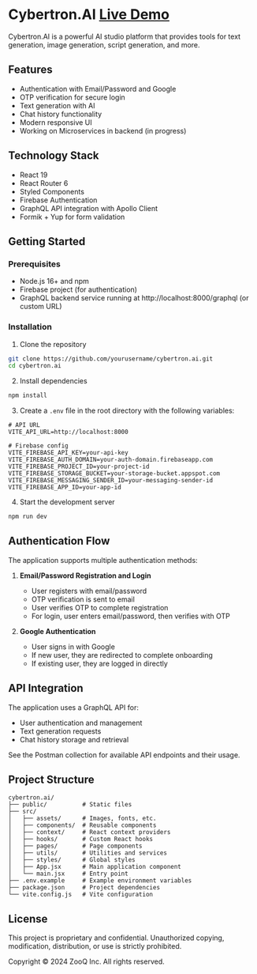 # Cybertron.AI [Live Demo](https://cybertron-a-i-frontend.vercel.app/)

Cybertron.AI is a powerful AI studio platform that provides tools for text generation, image generation, script generation, and more.

## Features

- Authentication with Email/Password and Google
- OTP verification for secure login
- Text generation with AI
- Chat history functionality
- Modern responsive UI
- Working on Microservices in backend (in progress)

## Technology Stack

- React 19
- React Router 6
- Styled Components
- Firebase Authentication
- GraphQL API integration with Apollo Client
- Formik + Yup for form validation

## Getting Started

### Prerequisites

- Node.js 16+ and npm
- Firebase project (for authentication)
- GraphQL backend service running at http://localhost:8000/graphql (or custom URL)

### Installation

1. Clone the repository
```bash
git clone https://github.com/yourusername/cybertron.ai.git
cd cybertron.ai
```

2. Install dependencies
```bash
npm install
```

3. Create a `.env` file in the root directory with the following variables:
```
# API URL
VITE_API_URL=http://localhost:8000

# Firebase config
VITE_FIREBASE_API_KEY=your-api-key
VITE_FIREBASE_AUTH_DOMAIN=your-auth-domain.firebaseapp.com
VITE_FIREBASE_PROJECT_ID=your-project-id
VITE_FIREBASE_STORAGE_BUCKET=your-storage-bucket.appspot.com
VITE_FIREBASE_MESSAGING_SENDER_ID=your-messaging-sender-id
VITE_FIREBASE_APP_ID=your-app-id
```

4. Start the development server
```bash
npm run dev
```

## Authentication Flow

The application supports multiple authentication methods:

1. **Email/Password Registration and Login**
   - User registers with email/password
   - OTP verification is sent to email
   - User verifies OTP to complete registration
   - For login, user enters email/password, then verifies with OTP

2. **Google Authentication**
   - User signs in with Google
   - If new user, they are redirected to complete onboarding
   - If existing user, they are logged in directly

## API Integration

The application uses a GraphQL API for:

- User authentication and management
- Text generation requests
- Chat history storage and retrieval

See the Postman collection for available API endpoints and their usage.

## Project Structure

```
cybertron.ai/
├── public/          # Static files
├── src/
│   ├── assets/      # Images, fonts, etc.
│   ├── components/  # Reusable components
│   ├── context/     # React context providers
│   ├── hooks/       # Custom React hooks
│   ├── pages/       # Page components
│   ├── utils/       # Utilities and services
│   ├── styles/      # Global styles
│   ├── App.jsx      # Main application component
│   └── main.jsx     # Entry point
├── .env.example     # Example environment variables
├── package.json     # Project dependencies
└── vite.config.js   # Vite configuration
```

## License

This project is proprietary and confidential. Unauthorized copying, modification, distribution, or use is strictly prohibited.

Copyright © 2024 ZooQ Inc. All rights reserved.
